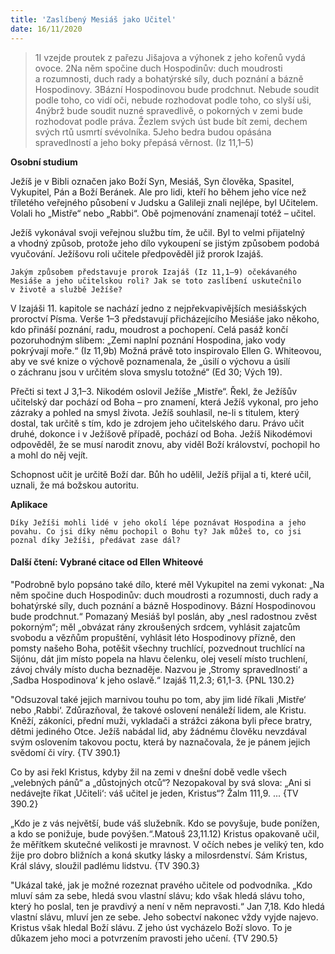 ```yaml
---
title: 'Zaslíbený Mesiáš jako Učitel'
date: 16/11/2020
---
```


> <p></p>
> 1I vzejde proutek z pařezu Jišajova a výhonek z jeho kořenů vydá ovoce. 2Na něm spočine duch Hospodinův: duch moudrosti a rozumnosti, duch rady a bohatýrské síly, duch poznání a bázně Hospodinovy. 3Bázní Hospodinovou bude prodchnut. Nebude soudit podle toho, co vidí oči, nebude rozhodovat podle toho, co slyší uši, 4nýbrž bude soudit nuzné spravedlivě, o pokorných v zemi bude rozhodovat podle práva. Žezlem svých úst bude bít zemi, dechem svých rtů usmrtí svévolníka. 5Jeho bedra budou opásána spravedlností a jeho boky přepásá věrnost. (Iz 11,1–5)

**Osobní studium**

Ježíš je v Bibli označen jako Boží Syn, Mesiáš, Syn člověka, Spasitel, Vykupitel, Pán a Boží Beránek. Ale pro lidi, kteří ho během jeho více než tříletého veřejného působení v Judsku a Galileji znali nejlépe, byl Učitelem. Volali ho „Mistře“ nebo „Rabbi“. Obě pojmenování znamenají totéž – učitel.

Ježíš vykonával svoji veřejnou službu tím, že učil. Byl to velmi přijatelný a vhodný způsob, protože jeho dílo vykoupení se jistým způsobem podobá vyučování. Ježíšovu roli učitele předpověděl již prorok Izajáš.

`Jakým způsobem představuje prorok Izajáš (Iz 11,1–9) očekávaného Mesiáše a jeho učitelskou roli? Jak se toto zaslíbení uskutečnilo v životě a službě Ježíše?`

V Izajáši 11. kapitole se nachází jedno z nejpřekvapivějších mesiášských proroctví Písma. Verše 1–3 představují přicházejícího Mesiáše jako někoho, kdo přináší poznání, radu, moudrost a pochopení. Celá pasáž končí pozoruhodným slibem: „Zemi naplní poznání Hospodina, jako vody pokrývají moře.“ (Iz 11,9b) Možná právě toto inspirovalo Ellen G. Whiteovou, aby ve své knize o výchově poznamenala, že „úsilí o výchovu a úsilí o záchranu jsou v určitém slova smyslu totožné“ (Ed 30; Vých 19).

Přečti si text J 3,1–3. Nikodém oslovil Ježíše „Mistře“. Řekl, že Ježíšův učitelský dar pochází od Boha – pro znamení, která Ježíš vykonal, pro jeho zázraky a pohled na smysl života. Ježíš souhlasil, ne-li s titulem, který dostal, tak určitě s tím, kdo je zdrojem jeho učitelského daru. Právo učit druhé, dokonce i v Ježíšově případě, pochází od Boha. Ježíš Nikodémovi odpověděl, že se musí narodit znovu, aby viděl Boží království, pochopil ho a mohl do něj vejít.

Schopnost učit je určitě Boží dar. Bůh ho udělil, Ježíš přijal a ti, které učil, uznali, že má božskou autoritu.

**Aplikace**

`Díky Ježíši mohli lidé v jeho okolí lépe poznávat Hospodina a jeho povahu. Co jsi díky němu pochopil o Bohu ty? Jak můžeš to, co jsi poznal díky Ježíši, předávat zase dál?`

#### Další čtení: Vybrané citace od Ellen Whiteové

"Podrobně bylo popsáno také dílo, které měl Vykupitel na zemi vykonat: „Na něm spočine duch Hospodinův: duch moudrosti a rozumnosti, duch rady a bohatýrské síly, duch poznání a bázně Hospodinovy. Bázní Hospodinovou bude prodchnut.“ Pomazaný Mesiáš byl poslán, aby „nesl radostnou zvěst pokorným“; měl „obvázat rány zkroušených srdcem, vyhlásit zajatcům svobodu a vězňům propuštění, vyhlásit léto Hospodinovy přízně, den pomsty našeho Boha, potěšit všechny truchlící, pozvednout truchlící na Sijónu, dát jim místo popela na hlavu čelenku, olej veselí místo truchlení, závoj chvály místo ducha beznaděje. Nazvou je ‚Stromy spravedlnosti‘ a ‚Sadba Hospodinova‘ k jeho oslavě.“ Izajáš 11,2.3; 61,1-3. {PNL 130.2}

"Odsuzoval také jejich marnivou touhu po tom, aby jim lidé říkali ‚Mistře‘ nebo ‚Rabbi‘. Zdůrazňoval, že takové oslovení nenáleží lidem, ale Kristu. Kněží, zákoníci, přední muži, vykladači a strážci zákona byli přece bratry, dětmi jediného Otce. Ježíš nabádal lid, aby žádnému člověku nevzdával svým oslovením takovou poctu, která by naznačovala, že je pánem jejich svědomí či víry. {TV 390.1}

Co by asi řekl Kristus, kdyby žil na zemi v dnešní době vedle všech „velebných pánů“ a „důstojných otců“? Nezopakoval by svá slova: „Ani si nedávejte říkat ‚Učiteli‘: váš učitel je jeden, Kristus“? Žalm 111,9. ... {TV 390.2}

„Kdo je z vás největší, bude váš služebník. Kdo se povyšuje, bude ponížen, a kdo se ponižuje, bude povýšen.“.Matouš 23,11.12) Kristus opakovaně učil, že měřítkem skutečné velikosti je mravnost. V očích nebes je veliký ten, kdo žije pro dobro bližních a koná skutky lásky a milosrdenství. Sám Kristus, Král slávy, sloužil padlému lidstvu. {TV 390.3}

"Ukázal také, jak je možné rozeznat pravého učitele od podvodníka. „Kdo mluví sám za sebe, hledá svou vlastní slávu; kdo však hledá slávu toho, který ho poslal, ten je pravdivý a není v něm nepravosti.“ Jan 7,18. Kdo hledá vlastní slávu, mluví jen ze sebe. Jeho sobectví nakonec vždy vyjde najevo. Kristus však hledal Boží slávu. Z jeho úst vycházelo Boží slovo. To je důkazem jeho moci a potvrzením pravosti jeho učení. {TV 290.5}
